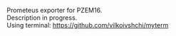 Prometeus exporter for PZEM16.\
Description in progress.\
Using terminal: https://github.com/vilkoivshchi/myterm
